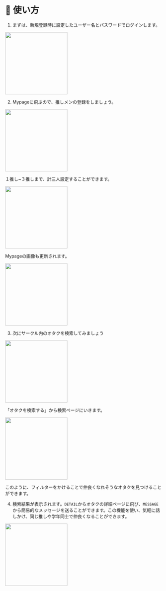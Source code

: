 # 📐 使い方

1. まずは、新規登録時に設定したユーザー名とパスワードでログインします。

  <img src="https://user-images.githubusercontent.com/52794486/79134558-dfde6480-7de8-11ea-9dc0-375a48b8cff5.png" style='height:200px;'>


2. Mypageに飛ぶので、推しメンの登録をしましょう。

  <img src="https://user-images.githubusercontent.com/52794486/79134626-f7b5e880-7de8-11ea-99e3-bbca22d2d29a.png" style='height:200px;'>

  １推し~３推しまで、計三人設定することができます。
  
  <img src="https://user-images.githubusercontent.com/52794486/79134774-3350b280-7de9-11ea-9ff8-65b4fc7266ed.png" style='height:200px;'>

  Mypageの画像も更新されます。

  <img src="https://user-images.githubusercontent.com/52794486/79134833-51b6ae00-7de9-11ea-8f07-d5b07988fa05.png" style='height:200px;'>

3. 次にサークル内のオタクを検索してみましょう

  <img src="https://user-images.githubusercontent.com/52794486/79134881-6dba4f80-7de9-11ea-9468-0a6be77f6d68.png" style='height:200px;'>


  「オタクを検索する」から検索ページにいきます。

  <img src="https://user-images.githubusercontent.com/52794486/79134944-89255a80-7de9-11ea-884c-46c27a4c4602.png" style='height:200px;'>

  このように、フィルターをかけることで仲良くなれそうなオタクを見つけることができます。

4. 検索結果が表示されます。`DETAIL`からオタクの詳細ページに飛び、`MESSAGE`から簡易的なメッセージを送ることができます。この機能を使い、気軽に話しかけ、同じ推しや学年同士で仲良くなることができます。

  <img src="https://user-images.githubusercontent.com/52794486/79135267-0bae1a00-7dea-11ea-9e67-ea51c3d7319c.png" style='height:200px;'>


